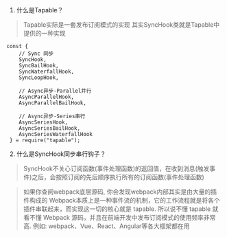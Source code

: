 1. 什么是Tapable？

> Tapable实际是一套发布订阅模式的实现
> 其实SyncHook类就是Tapable中提供的一种实现

```
const {
    // Sync 同步
    SyncHook,
    SyncBailHook,
    SyncWaterfallHook,
    SyncLoopHook,

    // Async异步-Parallel并行
    AsyncParallelHook,
    AsyncParallelBailHook,
    
    // Async异步-Series串行
    AsyncSeriesHook,
    AsyncSeriesBailHook,
    AsyncSeriesWaterfallHook
 } = require("tapable");
```



2. 什么是SyncHook同步串行钩子？

> SyncHook不关心订阅函数(事件处理函数)的返回值，在收到消息(触发事件)之后，会按照订阅的先后顺序执行所有的订阅函数(事件处理函数)

> 如果你查阅webpack底层源码, 你会发现webpack内部其实是由大量的插件构成的
> Webpack本质上是一种事件流的机制，它的工作流程就是将各个插件串联起来，而实现这一切的核心就是 tapable. 
> 所以说不懂 tapable 就看不懂 Webpack 源码，并且在前端开发中发布订阅模式的使用频率非常高.
> 例如: webpack、Vue、React、Angular等各大框架都在用